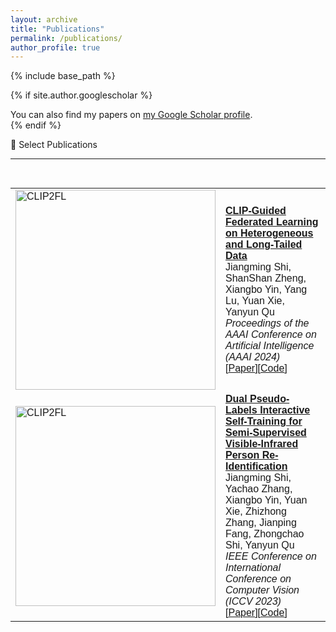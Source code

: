 ```yaml
---
layout: archive
title: "Publications"
permalink: /publications/
author_profile: true
---
```


{% include base_path %}

{% if site.author.googlescholar %}
  <div class="wordwrap">You can also find my papers on <a href="{{site.author.googlescholar}}">my Google Scholar profile</a>.</div>
{% endif %}

📝 Select Publications
<font face="helvetica, ariel, &#39;sans serif&#39;">
        <table cellspacing="0" cellpadding="0" class="noBorder">
            <tbody>
              <tr>
                <td class="noBorder" width="40%">
                    <img width="320" src="{{ base_path }}/images/CLIP2FL.png" alt="CLIP2FL" style="border:0px">
                </td>
                <td>
                  <b>[CLIP-Guided Federated Learning on Heterogeneous and Long-Tailed Data](https://ojs.aaai.org/index.php/AAAI/article/view/29416)</b>
                  <br>
                  Jiangming Shi, ShanShan Zheng, Xiangbo Yin, Yang Lu, Yuan Xie, Yanyun Qu
                  <br>
                  <em> Proceedings of the AAAI Conference on Artificial Intelligence (AAAI 2024)</em>
                  <br>
                  [<a href="https://ojs.aaai.org/index.php/AAAI/article/view/29416">Paper</a>][<a href="https://github.com/shijiangming1/CLIP2FL">Code</a>]
                </td>
              </tr>
              <hr>
              <tr>
                <td class="noBorder" width="40%">
                    <img width="320" src="{{ base_path }}/images/DPIS.png" alt="CLIP2FL" style="border:0px">
                </td>
                <td>
                  <b>[Dual Pseudo-Labels Interactive Self-Training for Semi-Supervised Visible-Infrared Person Re-Identification](https://openaccess.thecvf.com/content/ICCV2023/papers/Shi_Dual_Pseudo-Labels_Interactive_Self-Training_for_Semi-Supervised_Visible-Infrared_Person_Re-Identification_ICCV_2023_paper.pdf)</b>
                  <br>
                  Jiangming Shi, Yachao Zhang, Xiangbo Yin, Yuan Xie, Zhizhong Zhang, Jianping Fang, Zhongchao Shi, Yanyun Qu
                  <br>
                  <em> IEEE Conference on International Conference on Computer Vision (ICCV 2023) </em>
                  <br>
                  [<a href="https://openaccess.thecvf.com/content/ICCV2023/papers/Shi_Dual_Pseudo-Labels_Interactive_Self-Training_for_Semi-Supervised_Visible-Infrared_Person_Re-Identification_ICCV_2023_paper.pdf">Paper</a>][<a href="https://github.com/shijiangming1/DPIS">Code</a>]
                </td>
              </tr>            
            </tbody>
          </table>
</font>


<!-- {% for post in site.publications reversed %}
  {% include archive-single.html %}
{% endfor %} --> 
